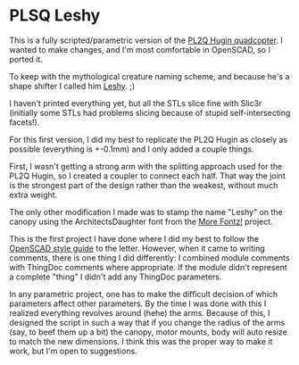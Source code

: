 PLSQ Leshy
==========
This is a fully scripted/parametric version of the [PL2Q Hugin quadcopter](http://www.thingiverse.com/thing:19161). I wanted to make changes, and I'm most comfortable in OpenSCAD, so I ported it.

To keep with the mythological creature naming scheme, and because he's a shape shifter I called him [Leshy](https://en.wikipedia.org/wiki/Leshy). ;)

I haven't printed everything yet, but all the STLs slice fine with Slic3r (initially some STLs had problems slicing because of stupid self-intersecting facets!).

For this first version, I did my best to replicate the PL2Q Hugin as closely as possible (everything is +-0.1mm) and I only added a couple things.

First, I wasn't getting a strong arm with the splitting approach used for the PL2Q Hugin, so I created a coupler to connect each half. That way the joint is the strongest part of the design rather than the weakest, without much extra weight.

The only other modification I made was to stamp the name "Leshy" on the canopy using the ArchitectsDaughter font from the [More Fontz!](http://www.thingiverse.com/thing:13677) project.

This is the first project I have done where I did my best to follow the [OpenSCAD style guide](http://www.thingiverse.com/thing:12768) to the letter. However, when it came to writing comments, there is one thing I did differently: I combined module comments with ThingDoc comments where appropriate. If the module didn't represent a complete "thing" I didn't add any ThingDoc parameters.

In any parametric project, one has to make the difficult decision of which parameters affect other parameters. By the time I was done with this I realized everything revolves around (hehe) the arms. Because of this, I designed the script in such a way that if you change the radius of the arms (say, to beef them up a bit) the canopy, motor mounts, body will auto resize to match the new dimensions. I think this was the proper way to make it work, but I'm open to suggestions.
